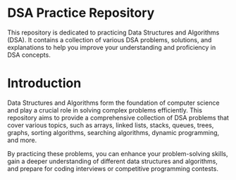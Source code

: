 # DSA Practice Repository
This repository is dedicated to practicing Data Structures and Algorithms (DSA). It contains a collection of various DSA problems, solutions, and explanations to help you improve your understanding and proficiency in DSA concepts.

# Introduction
Data Structures and Algorithms form the foundation of computer science and play a crucial role in solving complex problems efficiently. This repository aims to provide a comprehensive collection of DSA problems that cover various topics, such as arrays, linked lists, stacks, queues, trees, graphs, sorting algorithms, searching algorithms, dynamic programming, and more.

By practicing these problems, you can enhance your problem-solving skills, gain a deeper understanding of different data structures and algorithms, and prepare for coding interviews or competitive programming contests.
